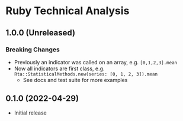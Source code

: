 # Ruby Technical Analysis

## 1.0.0 (Unreleased)

### Breaking Changes
- Previously an indicator was called on an array, e.g. `[0,1,2,3].mean`
- Now all indicators are first class, e.g. `Rta::StatisticalMethods.new(series: [0, 1, 2, 3]).mean`
  - See docs and test suite for more examples

## 0.1.0 (2022-04-29)

- Initial release
